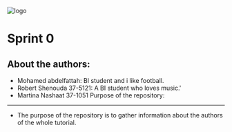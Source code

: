![logo](https://thumb.ibb.co/e5V2vn/tut_logo.png)


Sprint 0
========

About the authors:
------

- Mohamed abdelfattah: BI student and i like football.
- Robert Shenouda   37-5121: A BI student who loves music.'
- Martina Nashaat 37-1051 
Purpose of the repository:
--------------------------

- The purpose of the repository is to gather information about the authors of the whole tutorial.
